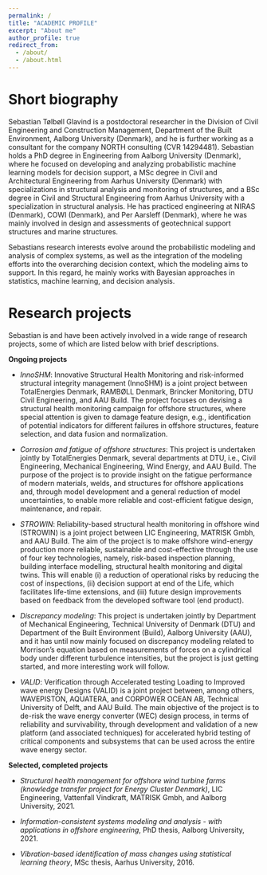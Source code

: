 ```yaml
---
permalink: /
title: "ACADEMIC PROFILE"
excerpt: "About me"
author_profile: true
redirect_from: 
  - /about/
  - /about.html
---
```


Short biography
====
Sebastian Tølbøll Glavind is a postdoctoral researcher in the Division of Civil Engineering and Construction Management, Department of the Built Environment, Aalborg University (Denmark), and he is further working as a consultant for the company NORTH consulting (CVR 14294481). Sebastian holds a PhD degree in Engineering from Aalborg University (Denmark), where he focused on developing and analyzing probabilistic machine learning models for decision support, a MSc degree in Civil and Architectural Engineering from Aarhus University (Denmark) with specializations in structural analysis and monitoring of structures, and a BSc degree in Civil and Structural Engineering from Aarhus University with a specialization in structural analysis. He has practiced engineering at NIRAS (Denmark), COWI (Denmark), and Per Aarsleff (Denmark), where he was mainly involved in design and assessments of geotechnical support structures and marine structures.

Sebastians research interests evolve around the probabilistic modeling and analysis of complex systems, as well as the integration of the modeling efforts into the overarching decision context, which the modeling aims to support. In this regard, he mainly works with Bayesian approaches in statistics, machine learning, and decision analysis.  

Research projects
====
Sebastian is and have been actively involved in a wide range of research projects, some of which are listed below with brief descriptions.

**Ongoing projects** 

* *InnoSHM*: 
Innovative Structural Health Monitoring and risk-informed structural integrity management (InnoSHM) is a joint project between TotalEnergies Denmark, RAMBØLL Denmark, Brincker Monitoring, DTU Civil Engineering, and AAU Build. The project focuses on devising a structural health monitoring campaign for offshore structures, where special attention is given to damage feature design, e.g., identification of potential indicators for different failures in offshore structures, feature selection, and data fusion and normalization.         

* *Corrosion and fatigue of offshore structures*: 
This project is undertaken jointly by TotalEnergies Denmark, several departments at DTU, i.e., Civil Engineering, Mechanical Engineering, Wind Energy, and AAU Build. The purpose of the project is to provide insight on the fatigue performance of modern materials, welds, and structures for offshore applications and, through model development and a general reduction of model uncertainties, to enable more reliable and cost-efficient fatigue design, maintenance, and repair.

* *STROWIN*: 
Reliability-based structural health monitoring in offshore wind (STROWIN) is a joint project between LIC Engineering, MATRISK Gmbh, and AAU Build. The aim of the project is to make offshore wind-energy production more reliable, sustainable and cost-effective through the use of four key technologies, namely, risk-based inspection planning, building interface modelling, structural health monitoring and digital twins. This will enable (i) a reduction of operational risks by reducing the cost of inspections, (ii) decision support at end of the Life, which facilitates life-time extensions, and (iii) future design improvements based on feedback from the developed software tool (end product).

* *Discrepancy modeling*: 
This project is undertaken jointly by Department of Mechanical Engineering, Technical University of Denmark (DTU) and Department of the Built Environment (Build), Aalborg University (AAU), and it has until now mainly focused on discrepancy modeling related to Morrison’s equation based on measurements of forces on a cylindrical body under different turbulence intensities, but the project is just getting started, and more interesting work will follow.

* *VALID*: 
Verification through Accelerated testing Loading to Improved wave energy Designs (VALID) is a joint project between, among others, WAVEPISTON, AQUATERA, and CORPOWER OCEAN AB, Technical University of Delft, and AAU Build. The main objective of the project is to de-risk the wave energy converter (WEC) design process, in terms of reliability and survivability, through development and validation of a new platform (and associated techniques) for accelerated hybrid testing of critical components and subsystems that can be used across the entire wave energy sector.  

**Selected, completed projects**

* *Structural health management for offshore wind turbine farms (knowledge transfer project for Energy Cluster Denmark)*, LIC Engineering, Vattenfall Vindkraft, MATRISK Gmbh, and Aalborg University, 2021. 

* *Information-consistent systems modeling and analysis - with applications in offshore engineering*, PhD thesis, Aalborg University, 2021.

* *Vibration-based identification of mass changes using statistical learning theory*, MSc thesis, Aarhus University, 2016.
